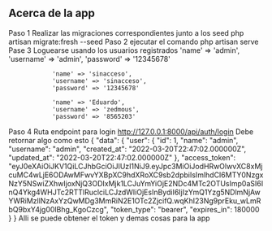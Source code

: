 
## Acerca de la app
Paso 1 Realizar las migraciones correspondientes junto a los seed
    php artisan migrate:fresh --seed
Paso 2 ejecutar el comando 
    php artisan serve
Pase 3 Loguearse usando los usuarios registrados
                'name' => 'admin',
                'username' => 'admin',
                'password' => '12345678'

                'name' => 'sinacceso',
                'username' => 'sinacceso',
                'password' => '12345678'
     
                'name' => 'Eduardo',
                'username' => 'zedmous',
                'password' => '8565203'
Paso 4 Ruta endpoint para login
    http://127.0.0.1:8000/api/auth/login
    Debe retornar algo como esto
    {
    "data": {
        "user": {
            "id": 1,
            "name": "admin",
            "username": "admin",
            "created_at": "2022-03-20T22:47:02.000000Z",
            "updated_at": "2022-03-20T22:47:02.000000Z"
        },
        "access_token": "eyJ0eXAiOiJKV1QiLCJhbGciOiJIUzI1NiJ9.eyJpc3MiOiJodHRwOlwvXC8xMjcuMC4wLjE6ODAwMFwvYXBpXC9hdXRoXC9sb2dpbiIsImlhdCI6MTY0NzgxNzY5NSwiZXhwIjoxNjQ3ODIxMjk1LCJuYmYiOjE2NDc4MTc2OTUsImp0aSI6InQ4Ykg4WHJTc2RTTlRuclciLCJzdWIiOjEsInBydiI6IjIzYmQ1Yzg5NDlmNjAwYWRiMzllNzAxYzQwMDg3MmRiN2E1OTc2ZjcifQ.wqKhI23Ng9prEku_wLmRbQ9bxY4jg00lBhg_KgoCzcg",
        "token_type": "bearer",
        "expires_in": 180000
    }
}
Alli se puede obtener el token y demas cosas para la app